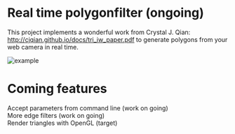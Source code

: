 # Real time polygonfilter (ongoing)
This project implements a wonderful work from Crystal J. Qian: http://cjqian.github.io/docs/tri_iw_paper.pdf
to generate polygons from your web camera in real time. 

![example](https://github.com/zysoong/real-time-polygonfilter/blob/master/example.gif)

# Coming features
Accept parameters from command line (work on going)\
More edge filters (work on going)\
Render triangles with OpenGL (target)

